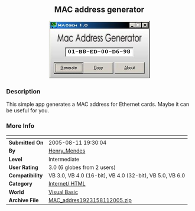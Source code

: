 ﻿<div align="center">

## MAC address generator

<img src="PIC20058111928547839.jpg">
</div>

### Description

This simple app generates a MAC address for Ethernet cards. Maybe it can be useful for you.
 
### More Info
 


<span>             |<span>
---                |---
**Submitted On**   |2005-08-11 19:30:04
**By**             |[Henry\_Mendes](https://github.com/Planet-Source-Code/PSCIndex/blob/master/ByAuthor/henry-mendes.md)
**Level**          |Intermediate
**User Rating**    |3.0 (6 globes from 2 users)
**Compatibility**  |VB 3\.0, VB 4\.0 \(16\-bit\), VB 4\.0 \(32\-bit\), VB 5\.0, VB 6\.0
**Category**       |[Internet/ HTML](https://github.com/Planet-Source-Code/PSCIndex/blob/master/ByCategory/internet-html__1-34.md)
**World**          |[Visual Basic](https://github.com/Planet-Source-Code/PSCIndex/blob/master/ByWorld/visual-basic.md)
**Archive File**   |[MAC\_addres1923158112005\.zip](https://github.com/Planet-Source-Code/henry-mendes-mac-address-generator__1-62156/archive/master.zip)








